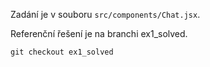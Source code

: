 Zadání je v souboru `src/components/Chat.jsx`.

Referenční řešení je na branchi ex1_solved.

`git checkout ex1_solved`
